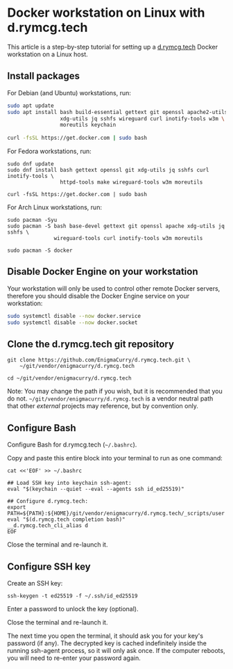 # Docker workstation on Linux with d.rymcg.tech

This article is a step-by-step tutorial for setting up a
[d.rymcg.tech](https://github.com/EnigmaCurry/d.rymcg.tech) Docker
workstation on a Linux host.

## Install packages

For Debian (and Ubuntu) workstations, run:

```bash
sudo apt update
sudo apt install bash build-essential gettext git openssl apache2-utils \
                 xdg-utils jq sshfs wireguard curl inotify-tools w3m \
                 moreutils keychain
                 
curl -fsSL https://get.docker.com | sudo bash
```

For Fedora workstations, run:

```
sudo dnf update
sudo dnf install bash gettext openssl git xdg-utils jq sshfs curl inotify-tools \
                 httpd-tools make wireguard-tools w3m moreutils

curl -fsSL https://get.docker.com | sudo bash
```

For Arch Linux workstations, run:

```
sudo pacman -Syu
sudo pacman -S bash base-devel gettext git openssl apache xdg-utils jq sshfs \
               wireguard-tools curl inotify-tools w3m moreutils

sudo pacman -S docker
```

## Disable Docker Engine on your workstation

Your workstation will only be used to control other remote Docker
servers, therefore you should disable the Docker Engine service on
your workstation:

```bash
sudo systemctl disable --now docker.service
sudo systemctl disable --now docker.socket
```

## Clone the d.rymcg.tech git repository

```
git clone https://github.com/EnigmaCurry/d.rymcg.tech.git \
    ~/git/vendor/enigmacurry/d.rymcg.tech

cd ~/git/vendor/enigmacurry/d.rymcg.tech
```

Note: You may change the path if you wish, but it is recommended that
you do not. `~/git/vendor/enigmacurry/d.rymcg.tech` is a vendor
neutral path that other *external* projects may reference, but by
convention only.

## Configure Bash

Configure Bash for d.rymcg.tech (`~/.bashrc`). 

Copy and paste this entire block into your terminal to run as one
command:

```
cat <<'EOF' >> ~/.bashrc

## Load SSH key into keychain ssh-agent:
eval "$(keychain --quiet --eval --agents ssh id_ed25519)"

## Configure d.rymcg.tech:
export PATH=${PATH}:${HOME}/git/vendor/enigmacurry/d.rymcg.tech/_scripts/user
eval "$(d.rymcg.tech completion bash)"
__d.rymcg.tech_cli_alias d
EOF
```

Close the terminal and re-launch it.

## Configure SSH key

Create an SSH key:

```
ssh-keygen -t ed25519 -f ~/.ssh/id_ed25519
```

Enter a password to unlock the key (optional).

Close the terminal and re-launch it. 

The next time you open the terminal, it should ask you for your key's
password (if any). The decrypted key is cached indefinitely inside the
running ssh-agent process, so it will only ask once. If the computer
reboots, you will need to re-enter your password again.

